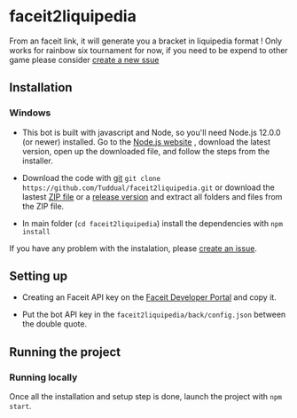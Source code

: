 # faceit2liquipedia

From an faceit link, it will generate you a bracket in liquipedia format !
Only works for rainbow six tournament for now, if you need to be expend to other game please consider [create a new ssue](https://github.com/Tuddual/faceit2liquipedia/issues)

## Installation

### Windows

* This bot is built with javascript and Node, so you'll need Node.js 12.0.0 (or newer) installed. Go to the [Node.js website](https://nodejs.org/) , download the latest version, open up the downloaded file, and follow the steps from the installer.

* Download the code with [git](https://git-scm.com/download/win) `git clone https://github.com/Tuddual/faceit2liquipedia.git` or download the lastest [ZIP file](https://github.com/Tuddual/faceit2liquipedia/archive/main.zip) or a [release version](https://github.com/Tuddual/tudbot/releases) and extract all folders and files from the ZIP file.

* In main folder (`cd faceit2liquipedia`) install the dependencies with `npm install`

If you have any problem with the instalation, please [create an issue](https://github.com/Tuddual/faceit2liquipedia/issues/new).

## Setting up

* Creating an Faceit API key on the [Faceit Developer Portal](https://developers.faceit.com/) and copy it.

* Put the bot API key in the `faceit2liquipedia/back/config.json` between the double quote.

## Running the project

### Running locally

Once all the installation and setup step is done, launch the project with `npm start`.

